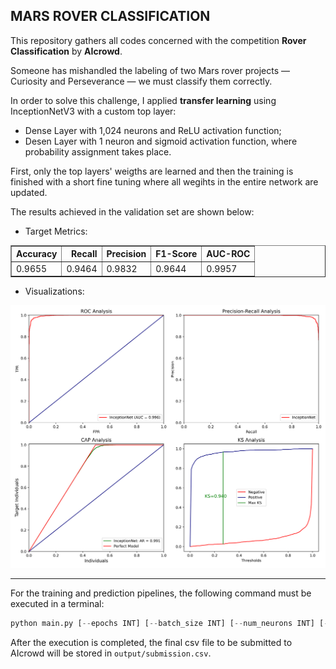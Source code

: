 ## MARS ROVER CLASSIFICATION

This repository gathers all codes concerned with the competition **Rover Classification** by **AIcrowd**.

Someone has mishandled the labeling of two Mars rover projects — Curiosity and Perseverance — we must classify them correctly.

In order to solve this challenge, I applied **transfer learning** using InceptionNetV3 with a custom top layer:

+ Dense Layer with 1,024 neurons and ReLU activation function;
+ Desen Layer with 1 neuron and sigmoid activation function, where probability assignment takes place.

First, only the top layers' weigths are learned and then the training is finished with a short fine tuning where all wegihts in the entire network are updated.

The results achieved in the validation set are shown below:

+ Target Metrics:

<div>
<table border="1" class="dataframe">
  <thead>
    <tr style="text-align: right;">
      <th>Accuracy</th>
      <th>Recall</th>
      <th>Precision</th>
      <th>F1-Score</th>
      <th>AUC-ROC</th>
    </tr>
  </thead>
  <tbody>
    <tr>
      <td>0.9655</td>
      <td>0.9464</td>
      <td>0.9832</td>
      <td>0.9644</td>
      <td>0.9957</td>
    </tr>
  </tbody>
</table>
</div>


+ Visualizations:

![png](./utils/classification_analysis.png)


_______


For the training and prediction pipelines, the following command must be executed in a terminal:


```python
python main.py [--epochs INT] [--batch_size INT] [--num_neurons INT] [--learning_rate FLOAT] [--threshold FLOAT]
```


After the execution is completed, the final csv file to be submitted to AIcrowd will be stored in `output/submission.csv`.
